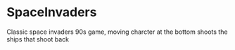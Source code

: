 # SpaceInvaders
Classic space invaders 90s game, moving charcter at the bottom shoots the ships that shoot back
